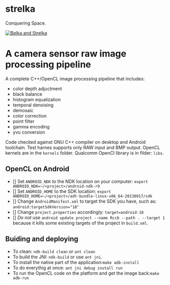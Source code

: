 # strelka
Conquering Space.

[![Belka and Strelka](http://sovieteramuseum.com/wp-content/uploads/2012/08/belka-strelka-2.jpg)](https://www.youtube.com/watch?v=u4SUH9qITxE "Белка и Стрелка")

A camera sensor raw image processing pipeline
=============================================

A complete C++/OpenCL image processing pipeline that includes:
- color depth adjuctment
- black balance
- histogram equalization
- temporal denoising
- demosaic
- color correction
- point filter
- gamma encoding
- yvu conversion

Code checked against GNU C++ compiler on desktop and Android toolchain. Test harnes supports only RAW input and BMP output.
OpenCL kernels are in the `kernels` folder. Qualcomm OpenCl library is in filder: `libs`.

OpenCL on Android
-----------------
- [] Set `ANDROID_NDK` to the NDK location on your computer: `export ANDROID_NDK=~/<project>/android-ndk-r9`
- [] Set `ANDROID_HOME` to the SDK location: `export ANDROID_HOME=~/<project>/adt-bundle-linux-x86_64-20130917/sdk`
- [] Change `AndroidManifest.xml` to target the SDK you have, such as: `android:targetSdkVersion="18"`
- [] Change `project.properties`  accordingly: `target=android-18`
- [] *Do not* use `android update project --name Rccb --path . --target 1` because it kills some existing targets of the project in `build.xml`.

Buiding and deploying
---------------------
* To clean: `ndk-build clean` or `ant clean`
* To build the JNI: `ndk-build` or use `ant jni`.
* To install the native part of the application:`make adb-install`
* To do everythig at once: `ant jni debug install run`
* To run the OpenCL code on the platform and get the image back:`make adb-run`
